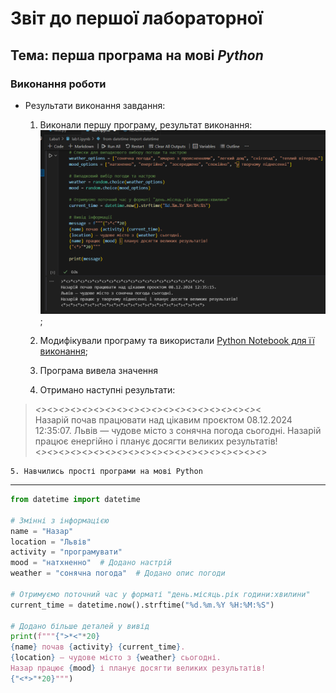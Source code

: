 # Звіт до першої лабораторної
## Тема: перша програма на мові *Python*

### Виконання роботи
- Результати виконання завдання:
    1. Виконали першу програму, результат виконання: ![alt](img1.png);
    1. Модифікували програму та використали [Python Notebook для її виконання](lab1.ipynb);
    
    
    
    1. Програма вивела значення
    1. Отримано наступні результати: 
>*<>*<>*<>*<>*<>*<>*<>*<>*<>*<>*<>*<>*<>*<>*<>*<>*<>*<>*<>*<      
Назарій почав працювати над цікавим проєктом 08.12.2024 12:35:07. 
Львів — чудове місто з сонячна погода сьогодні. 
Назарій працює енергійно і планує досягти великих результатів!    
<*><*><*><*><*><*><*><*><*><*><*><*><*><*><*><*><*><*><*><*>  

    5. Навчились прості програми на мові Python



___


```Python
from datetime import datetime

# Змінні з інформацією
name = "Назар"
location = "Львів"
activity = "програмувати"
mood = "натхненно"  # Додано настрій
weather = "сонячна погода"  # Додано опис погоди

# Отримуємо поточний час у форматі "день.місяць.рік години:хвилини"
current_time = datetime.now().strftime("%d.%m.%Y %H:%M:%S")

# Додано більше деталей у вивід
print(f"""{">*<"*20}
{name} почав {activity} {current_time}. 
{location} — чудове місто з {weather} сьогодні. 
Назар працює {mood} і планує досягти великих результатів!
{"<*>"*20}""")


```
